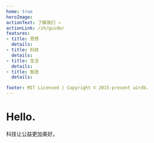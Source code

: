```yaml
---
home: true
heroImage:
actionText: 了解我们 →
actionLink: /zh/guide/
features:
- title: 思想
  details:
- title: 科技
  details:
- title: 生活
  details:
- title: 智造
  details:

footer: MIT Licensed | Copyright © 2015-present airdb.
---
```


# Hello.

科技让公益更加美好。
